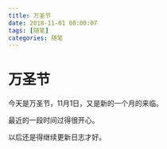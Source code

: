 ```yaml
---
title: 万圣节
date: 2018-11-01 00:00:07
tags: [随笔]
categories: 随笔
---
```

# 万圣节
今天是万圣节，11月1日，又是新的一个月的来临。

最近的一段时间过得很开心。

以后还是得继续更新日志才好。
